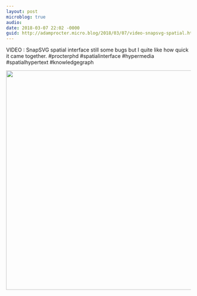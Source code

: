 ```yaml
---
layout: post
microblog: true
audio: 
date: 2018-03-07 22:02 -0000
guid: http://adamprocter.micro.blog/2018/03/07/video-snapsvg-spatial.html
---
```

VIDEO : SnapSVG spatial interface still some bugs but I quite like how quick it came together.  #procterphd #spatialinterface #hypermedia #spatialhypertext #knowledgegraph

<img src="http://discursive.adamprocter.co.uk/uploads/2018/3ba4ce76f8.jpg" width="600" height="600" />

